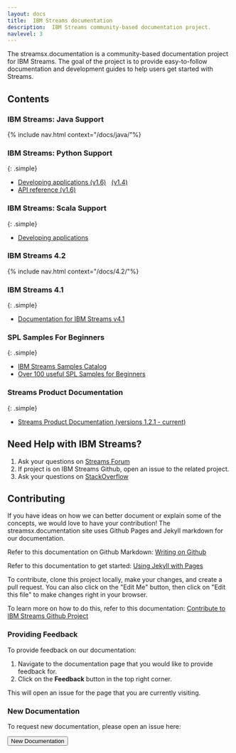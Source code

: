 ```yaml
---
layout: docs
title:  IBM Streams documentation
description:  IBM Streams community-based documentation project. 
navlevel: 3 
---
```

The streamsx.documentation is a community-based documentation project for IBM Streams.
The goal of the project is to provide easy-to-follow documentation and development guides to help users get started with Streams.

## Contents

### IBM Streams: Java Support

{% include nav.html context="/docs/java/"%}

### IBM Streams: Python Support

{: .simple}
* [Developing applications (v1.6)](/streamsx.documentation/docs/python/1.6/python-appapi-devguide/) &nbsp; [(v1.4)](/streamsx.documentation/docs/python/1.4/python-appapi-devguide/)
* [API reference (v1.6)](http://ibmstreams.github.io/streamsx.topology/doc/releases/1.6/pythondoc/streamsx.rest.html)

### IBM Streams: Scala Support

{: .simple}
* [Developing applications](https://github.com/IBMStreams/streamsx.topology/wiki/Scala-Support)

### IBM Streams 4.2

{% include nav.html context="/docs/4.2/"%}

### IBM Streams 4.1

{: .simple}
* [Documentation for IBM Streams v4.1](/streamsx.documentation/docs/4.1/)

### SPL Samples For Beginners

{: .simple}
* [IBM Streams Samples Catalog](https://ibmstreams.github.io/samples)
* [Over 100 useful SPL Samples for Beginners](samples/)

### Streams Product Documentation

{: .simple}
* [Streams Product Documentation (versions 1.2.1 - current)](http://www.ibm.com/support/knowledgecenter/SSCRJU/SSCRJU_welcome.html)

## Need Help with IBM Streams?

1.  Ask your questions on [Streams Forum](https://developer.ibm.com/answers/smart-spaces/22/streamsdev.html)
2.  If project is on IBM Streams Github, open an issue to the related project.
3.  Ask your questions on [StackOverflow](http://stackoverflow.com/questions/tagged/infosphere-spl)

## Contributing

If you have ideas on how we can better document or explain some of the concepts, we would love to have your contribution!  The streamsx.documentation site uses Github Pages and Jekyll markdown for our documentation.

Refer to this documentation on Github Markdown:  [Writing on Github](https://help.github.com/categories/writing-on-github)

Refer to this documentation to get started:  [Using Jekyll with Pages](https://help.github.com/articles/using-jekyll-with-pages/)  

To contribute, clone this project locally, make your changes, and create a pull request. You can also click on the "Edit Me" button, then click on "Edit this file" to make changes right in your browser.

To learn more on how to do this, refer to this documentation:  [Contribute to IBM Streams Github Project](https://developer.ibm.com/streamsdev/docs/contribute-github-project/)

### Providing Feedback

To provide feedback on our documentation:

1.  Navigate to the documentation page that you would like to provide feedback for.
1.  Click on the **Feedback** button in the top right corner.

This will open an issue for the page that you are currently visiting.  

### New Documentation

To request new documentation, please open an issue here:

   <form action="https://github.com/IBMStreams/streamsx.documentation/issues/new" target="_blank">
      <input type="submit" value="New Documentation">
   </form>
<br>

